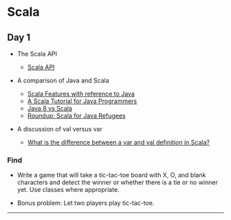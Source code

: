 # Scala

## Day 1
* The Scala API
    * [Scala API](http://www.scala-lang.org/node/216)

* A comparison of Java and Scala
    * [Scala Features with reference to Java](http://en.wikipedia.org/wiki/Scala_(programming_language)#Features_.28with_reference_to_Java.29)
    * [A Scala Tutorial for Java Programmers](http://www.scala-lang.org/docu/files/ScalaTutorial.pdf)
    * [Java 8 vs Scala](http://www.infoq.com/articles/java-8-vs-scala)
    * [Roundup: Scala for Java Refugees](http://www.codecommit.com/blog/scala/roundup-scala-for-java-refugees)
* A discussion of val versus var
    * [What is the difference between a var and val definition in Scala?](http://stackoverflow.com/questions/1791408/what-is-the-difference-between-a-var-and-val-definition-in-scala)

### Find

* Write a game that will take a tic-tac-toe board with X, O, and blank characters and detect the winner or whether there is a tie or no winner yet. Use classes where appropriate.

* Bonus problem: Let two players play tic-tac-toe.

---
